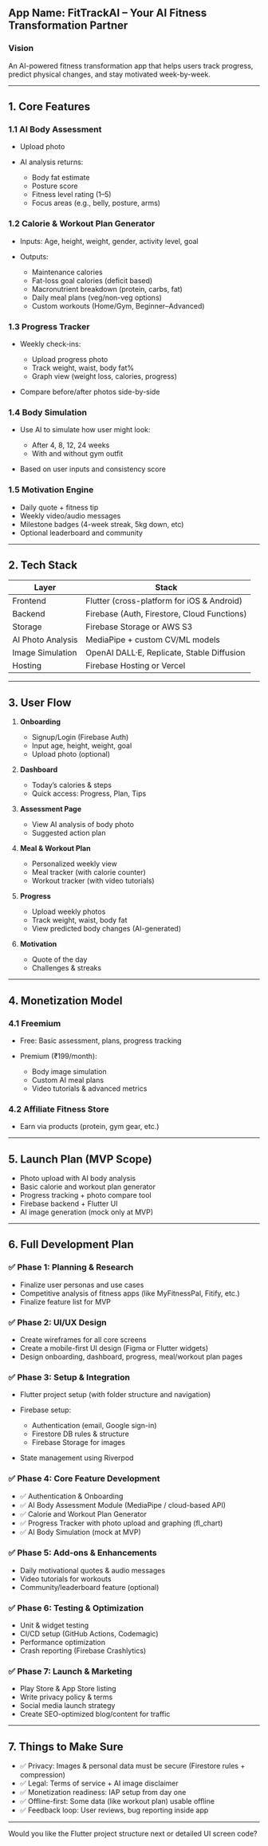 ## App Name: FitTrackAI – Your AI Fitness Transformation Partner

### Vision

An AI-powered fitness transformation app that helps users track progress, predict physical changes, and stay motivated week-by-week.

---

## 1. Core Features

### 1.1 AI Body Assessment

* Upload photo
* AI analysis returns:

  * Body fat estimate
  * Posture score
  * Fitness level rating (1–5)
  * Focus areas (e.g., belly, posture, arms)

### 1.2 Calorie & Workout Plan Generator

* Inputs: Age, height, weight, gender, activity level, goal
* Outputs:

  * Maintenance calories
  * Fat-loss goal calories (deficit based)
  * Macronutrient breakdown (protein, carbs, fat)
  * Daily meal plans (veg/non-veg options)
  * Custom workouts (Home/Gym, Beginner–Advanced)

### 1.3 Progress Tracker

* Weekly check-ins:

  * Upload progress photo
  * Track weight, waist, body fat%
  * Graph view (weight loss, calories, progress)
* Compare before/after photos side-by-side

### 1.4 Body Simulation

* Use AI to simulate how user might look:

  * After 4, 8, 12, 24 weeks
  * With and without gym outfit
* Based on user inputs and consistency score

### 1.5 Motivation Engine

* Daily quote + fitness tip
* Weekly video/audio messages
* Milestone badges (4-week streak, 5kg down, etc)
* Optional leaderboard and community

---

## 2. Tech Stack

| Layer             | Stack                                       |
| ----------------- | ------------------------------------------- |
| Frontend          | Flutter (cross-platform for iOS & Android)  |
| Backend           | Firebase (Auth, Firestore, Cloud Functions) |
| Storage           | Firebase Storage or AWS S3                  |
| AI Photo Analysis | MediaPipe + custom CV/ML models             |
| Image Simulation  | OpenAI DALL·E, Replicate, Stable Diffusion  |
| Hosting           | Firebase Hosting or Vercel                  |

---

## 3. User Flow

1. **Onboarding**

   * Signup/Login (Firebase Auth)
   * Input age, height, weight, goal
   * Upload photo (optional)

2. **Dashboard**

   * Today’s calories & steps
   * Quick access: Progress, Plan, Tips

3. **Assessment Page**

   * View AI analysis of body photo
   * Suggested action plan

4. **Meal & Workout Plan**

   * Personalized weekly view
   * Meal tracker (with calorie counter)
   * Workout tracker (with video tutorials)

5. **Progress**

   * Upload weekly photos
   * Track weight, waist, body fat
   * View predicted body changes (AI-generated)

6. **Motivation**

   * Quote of the day
   * Challenges & streaks

---

## 4. Monetization Model

### 4.1 Freemium

* Free: Basic assessment, plans, progress tracking
* Premium (₹199/month):

  * Body image simulation
  * Custom AI meal plans
  * Video tutorials & advanced metrics

### 4.2 Affiliate Fitness Store

* Earn via products (protein, gym gear, etc.)

---

## 5. Launch Plan (MVP Scope)

* Photo upload with AI body analysis
* Basic calorie and workout plan generator
* Progress tracking + photo compare tool
* Firebase backend + Flutter UI
* AI image generation (mock only at MVP)

---

## 6. Full Development Plan

### ✅ Phase 1: Planning & Research

* Finalize user personas and use cases
* Competitive analysis of fitness apps (like MyFitnessPal, Fitify, etc.)
* Finalize feature list for MVP

### ✅ Phase 2: UI/UX Design

* Create wireframes for all core screens
* Create a mobile-first UI design (Figma or Flutter widgets)
* Design onboarding, dashboard, progress, meal/workout plan pages

### ✅ Phase 3: Setup & Integration

* Flutter project setup (with folder structure and navigation)
* Firebase setup:

  * Authentication (email, Google sign-in)
  * Firestore DB rules & structure
  * Firebase Storage for images
* State management using Riverpod

### ✅ Phase 4: Core Feature Development

* ✅ Authentication & Onboarding
* ✅ AI Body Assessment Module (MediaPipe / cloud-based API)
* ✅ Calorie and Workout Plan Generator
* ✅ Progress Tracker with photo upload and graphing (fl\_chart)
* ✅ AI Body Simulation (mock at MVP)

### ✅ Phase 5: Add-ons & Enhancements

* Daily motivational quotes & audio messages
* Video tutorials for workouts
* Community/leaderboard feature (optional)

### ✅ Phase 6: Testing & Optimization

* Unit & widget testing
* CI/CD setup (GitHub Actions, Codemagic)
* Performance optimization
* Crash reporting (Firebase Crashlytics)

### ✅ Phase 7: Launch & Marketing

* Play Store & App Store listing
* Write privacy policy & terms
* Social media launch strategy
* Create SEO-optimized blog/content for traffic

---

## 7. Things to Make Sure

* ✅ Privacy: Images & personal data must be secure (Firestore rules + compression)
* ✅ Legal: Terms of service + AI image disclaimer
* ✅ Monetization readiness: IAP setup from day one
* ✅ Offline-first: Some data (like workout plan) usable offline
* ✅ Feedback loop: User reviews, bug reporting inside app

---

Would you like the Flutter project structure next or detailed UI screen code?
